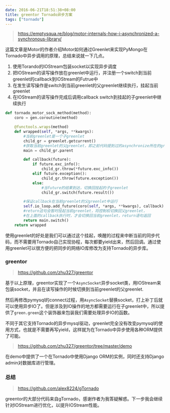 ```yaml
---
date: 2016-06-21T18:51:38+08:00
title: greentor Tornado异步方案
tags: ["tornado"]
---
```


> <https://emptysqua.re/blog/motor-internals-how-i-asynchronized-a-synchronous-library/>

这篇文章是Motor的作者介绍Motor如何通过Greenlet来实现PyMongo在Tornado中异步调用的原理，总结来说就一下几点。

1. 使用Torando的IOStream包装socket以实现异步调度
2. 把IOStream的读写操作放在greenlet中运行，并注册一个switch到当前greenlet的callback到IOStream的Futrue中
3. 在发生读写操作是switch到当前greenlet的父greenlet继续执行，挂起当前greenlet
4. 在IOStream的读写操作完成后调用callback switch到挂起的子greenlet中继续执行

```python
def tornado_motor_sock_method(method):
    coro = gen.coroutine(method)

    @functools.wraps(method)
    def wrapped(self, *args, **kwargs):
        #当前greenlet是一个子greenlet
        child_gr = greenlet.getcurrent()
        #获取当前greenlet的父greenlet，即之前代码提到过的asynchronize所在的greenlet
        main = child_gr.parent

        def callback(future):
            if future.exc_info():
                child_gr.throw(*future.exc_info())
            elif future.exception():
                child_gr.throw(future.exception())
            else:
                #当future的结果到达，切换回挂起的子greenlet
                child_gr.switch(future.result())

        #保证callback在当前greenlet的父greenlet中运行
        self.io_loop.add_future(coro(self, *args, **kwargs), callback)
        #return这句会暂时挂起当前greenlet，将控制权切换回父greenlet，
        #在上面的callback执行时，才会切换回当前greenlet，return语句返回
        return main.switch()
    return wrapped
```

使用greenlet的好处是我们可以通过这个挂起，唤醒的过程来中断当前的同步代码，而不需要用Tornado自己实现协程，每次都要yield出来，然后回调。通过使用greenlet可以很方便的把同步的网络IO库修改为支持Tornado的异步库。

<!--more-->
### greentor

> <https://github.com/zhu327/greentor>

基于以上原理，greentor实现了一个`AsyncSocket`异步socket类，用IOStream来包装socket，并且在读写操作的时候切换到当前greenlet的父greenlet.

然后再修改pymysql的connect过程，用`AsyncSocket`替换socket，打上补丁后就可以使用异步IO了。但是涉及到IO操作的地方都需要运行在子greenlet中，所以提供了`green.green`这个装饰器来包装我们需要处理异步IO的函数。

不同于其它支持Tornado的异步mysql驱动，greenlet完全没有改变pymysql的使用方式，也就是不需要再写yield，这样就为在Tornado中异步使用各种ORM提供了可能。

> <https://github.com/zhu327/greentor/tree/master/demo>

在demo中提供了一个在Tornado中使用Django ORM的实例，同时还支持Django admin对数据库进行管理。

### 总结

> <https://github.com/alex8224/gTornado>

greentor的大部分代码来自gTornado，感谢作者为我答疑解惑。下一步我会继续针对IOStream进行优化，以提升IOStream性能。

